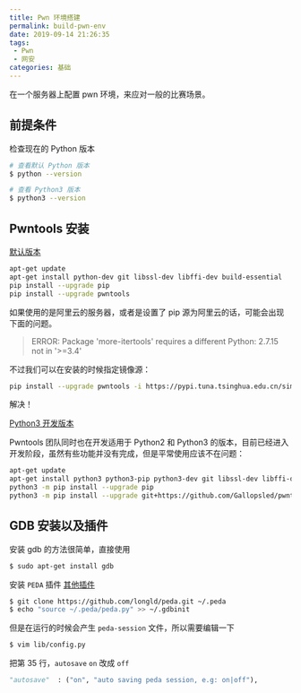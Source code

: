 ```yaml
---
title: Pwn 环境搭建
permalink: build-pwn-env
date: 2019-09-14 21:26:35
tags: 
 - Pwn
 - 网安
categories: 基础
---
```


 在一个服务器上配置 pwn 环境，来应对一般的比赛场景。

<!-- more -->

## 前提条件

检查现在的 Python 版本

```bash
# 查看默认 Python 版本
$ python --version

# 查看 Python3 版本
$ python3 --version
```

## Pwntools 安装

[默认版本](https://github.com/Gallopsled/pwntools/)

```bash
apt-get update
apt-get install python-dev git libssl-dev libffi-dev build-essential
pip install --upgrade pip
pip install --upgrade pwntools
```

如果使用的是阿里云的服务器，或者是设置了 pip 源为阿里云的话，可能会出现下面的问题。

> ERROR: Package 'more-itertools' requires a different Python: 2.7.15 not in '>=3.4'

不过我们可以在安装的时候指定镜像源：

```bash
pip install --upgrade pwntools -i https://pypi.tuna.tsinghua.edu.cn/simple
```

解决！

[Python3 开发版本](https://github.com/Gallopsled/pwntools/tree/dev3)

Pwntools 团队同时也在开发适用于 Python2 和 Python3 的版本，目前已经进入开发阶段，虽然有些功能并没有完成，但是平常使用应该不在问题：

```bash
apt-get update
apt-get install python3 python3-pip python3-dev git libssl-dev libffi-dev build-essential
python3 -m pip install --upgrade pip
python3 -m pip install --upgrade git+https://github.com/Gallopsled/pwntools.git@dev3
```

## GDB 安装以及插件

安装 gdb 的方法很简单，直接使用

```bash
$ sudo apt-get install gdb
```

安装 `PEDA` 插件 [其他插件](https://blog.csdn.net/gatieme/article/details/63254211)

```bash
$ git clone https://github.com/longld/peda.git ~/.peda
$ echo "source ~/.peda/peda.py" >> ~/.gdbinit
```

但是在运行的时候会产生 `peda-session` 文件，所以需要编辑一下

```bash
$ vim lib/config.py
```

把第 35 行，`autosave` `on` 改成 `off`

```python
"autosave"  : ("on", "auto saving peda session, e.g: on|off"),
```